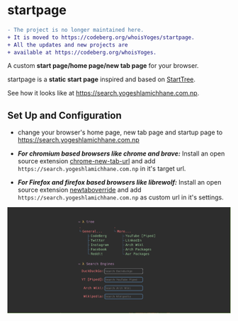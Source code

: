 # startpage

``` diff
- The project is no longer maintained here.
+ It is moved to https://codeberg.org/whoisYoges/startpage.
+ All the updates and new projects are
+ available at https://codeberg.org/whoisYoges.
```

A custom **start page/home page/new tab page** for your browser.

startpage is a **static start page** inspired and based on [StartTree](https://github.com/Paul-Houser/StartTree).

See how it looks like at https://search.yogeshlamichhane.com.np.

## Set Up and Configuration
- change your browser's home page, new tab page and startup page to https://search.yogeshlamichhane.com.np

- ***For chromium based browsers like chrome and brave:***  Install an open source extension [chrome-new-tab-url](https://github.com/smblott-github/chrome-new-tab-url)  and add `https://search.yogeshlamichhane.com.np` in it's target url.
- ***For Firefox and firefox based browsers like librewolf:***  Install an open source extension [newtaboverride](https://github.com/cadeyrn/newtaboverride) and add `https://search.yogeshlamichhane.com.np` as custom url in it's settings.

![Preview of startpage](preview.png)

